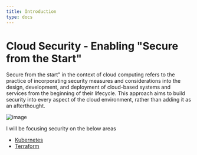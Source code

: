 ```yaml
---
title: Introduction
type: docs
---
```


# Cloud Security - Enabling "Secure from the Start"

Secure from the start" in the context of cloud computing refers to the practice of incorporating security measures and considerations into the design, development, and deployment of cloud-based systems and services from the beginning of their lifecycle. This approach aims to build security into every aspect of the cloud environment, rather than adding it as an afterthought.

![image](https://github.com/devrockstech/hugo-publish/assets/142865469/6003266c-f5fa-4b9e-82ca-3b025ff885a3)


I will be focusing security on the below areas  

- [Kubernetes](/hugo-publish/docs/kubernetes)
- [Terraform](/hugo-publish/docs/terraform)
